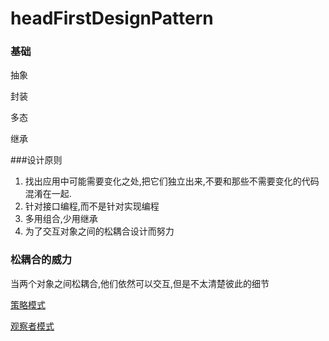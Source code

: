 # headFirstDesignPattern



### 基础

抽象

封装

多态

继承

###设计原则

1. 找出应用中可能需要变化之处,把它们独立出来,不要和那些不需要变化的代码混淆在一起.
2. 针对接口编程,而不是针对实现编程
3. 多用组合,少用继承
4.  为了交互对象之间的松耦合设计而努力



### 松耦合的威力

当两个对象之间松耦合,他们依然可以交互,但是不太清楚彼此的细节



[策略模式](./策略模式)

[观察者模式](./designpattern/观察者模式)

